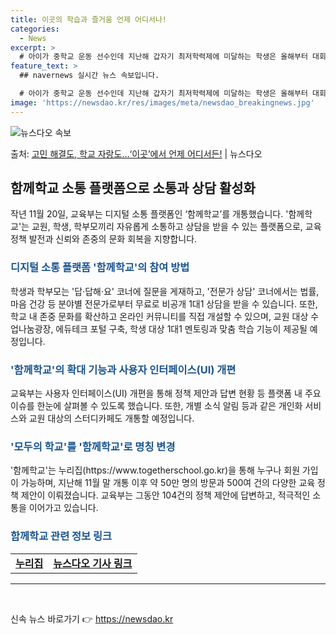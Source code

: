 ```yaml
---
title: 이곳의 학습과 즐거움 언제 어디서나!
categories:
  - News
excerpt: >
  # 아이가 중학교 운동 선수인데 지난해 갑자기 최저학력제에 미달하는 학생은 올해부터 대회 출전이 어렵다고 해…
feature_text: >
  ## navernews 실시간 뉴스 속보입니다.

  # 아이가 중학교 운동 선수인데 지난해 갑자기 최저학력제에 미달하는 학생은 올해부터 대회 출전이 어렵다고 해…
image: 'https://newsdao.kr/res/images/meta/newsdao_breakingnews.jpg'
---
```


![뉴스다오 속보](https://newsdao.kr/res/images/meta/newsdao_breakingnews.jpg)

<p>출처: <a href="https://newsdao.kr/3357" rel="dofollow">고민 해결도, 학교 자랑도…‘이곳’에서 언제 어디서든!</a> | 뉴스다오</p>

<h2 data-ke-size="size26">함께학교 소통 플랫폼으로 소통과 상담 활성화</h2>
<p data-ke-size="size16">작년 11월 20일, 교육부는 디지털 소통 플랫폼인 ‘함께학교’를 개통했습니다. '함께학교'는 교원, 학생, 학부모끼리 자유롭게 소통하고 상담을 받을 수 있는 플랫폼으로, 교육 정책 발전과 신뢰와 존중의 문화 회복을 지향합니다.</p>

<h3><b><span style="color: #1a5490;">디지털 소통 플랫폼 '함께학교'의 참여 방법</span></b></h3>
<p data-ke-size="size16">학생과 학부모는 '답·답해·요' 코너에 질문을 게재하고, '전문가 상담' 코너에서는 법률, 마음 건강 등 분야별 전문가로부터 무료로 비공개 1대1 상담을 받을 수 있습니다. 또한, 학교 내 존중 문화를 확산하고 온라인 커뮤니티를 직접 개설할 수 있으며, 교원 대상 수업나눔광장, 에듀테크 포털 구축, 학생 대상 1대1 멘토링과 맞춤 학습 기능이 제공될 예정입니다.</p>

<h3><b><span style="color: #1a5490;">'함께학교'의 확대 기능과 사용자 인터페이스(UI) 개편</span></b></h3>
<p data-ke-size="size16">교육부는 사용자 인터페이스(UI) 개편을 통해 정책 제안과 답변 현황 등 플랫폼 내 주요 이슈를 한눈에 살펴볼 수 있도록 했습니다. 또한, 개별 소식 알림 등과 같은 개인화 서비스와 교원 대상의 스터디카페도 개통할 예정입니다.</p>

<h3><b><span style="color: #1a5490;">'모두의 학교'를 '함께학교'로 명칭 변경</span></b></h3>
<p data-ke-size="size16">'함께학교'는 누리집(https://www.togetherschool.go.kr)을 통해 누구나 회원 가입이 가능하며, 지난해 11월 말 개통 이후 약 50만 명의 방문과 500여 건의 다양한 교육 정책 제안이 이뤄졌습니다. 교육부는 그동안 104건의 정책 제안에 답변하고, 적극적인 소통을 이어가고 있습니다.</p>

<h3><b><span style="color: #1a5490;">함께학교 관련 정보 링크</span></b></h3>
<table>
	<tbody>
		<tr>
			<td style="text-align: center; height: 17px;"><b><a href="https://www.togetherschool.go.kr">누리집</a></b></td>
			<td style="text-align: center; height: 17px;"><b><a href="https://newsdao.kr/3357">뉴스다오 기사 링크</a></b></td>
		</tr>
	</tbody>
</table>
<hr>
<p data-ke-size="size16">&nbsp;</p> 

신속 뉴스 바로가기 👉 <a href="https://newsdao.kr" rel="dofollow">https://newsdao.kr</a>


